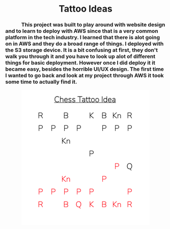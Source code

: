 <h1 align="center"> Tattoo Ideas </h1>

<h3 text-indent="3rem">&nbsp;&nbsp;&nbsp;&nbsp;&nbsp;&nbsp;&nbsp;&nbsp;&nbsp;&nbsp;&nbsp;&nbsp; This project was built to play around with website design and to learn to deploy with AWS since that is a very common platform in the tech industry. I learned that there is alot going on in AWS and they do a broad range of things. I deployed with the S3 storage device. It is a bit confusing at first, they don't walk you through it and you have to look up alot of different things for basic deployment. However once I did deploy it it became easy, besides the horrible UI/UX design. The first time I wanted to go back and look at my project through AWS it took some time to actually find it.</h3>

<p align="center">
  <img 
    src='https://github.com/christian-fortin/Tattoo-Ideas/blob/main/images/chess%20abstract.png?raw=true'
  >
</p>

